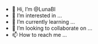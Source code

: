 - 👋 Hi, I’m @LunaBl
- 👀 I’m interested in ...
- 🌱 I’m currently learning ...
- 💞️ I’m looking to collaborate on ...
- 📫 How to reach me ...

<!---
LunaBl/LunaBl is a ✨ special ✨ repository because its `README.md` (this file) appears on your GitHub profile.
You can click the Preview link to take a look at your changes.
--->
